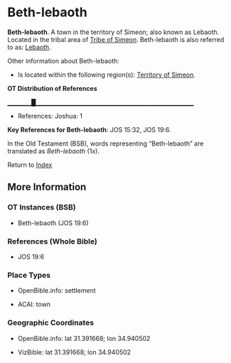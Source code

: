 # Beth-lebaoth
**Beth-lebaoth**. 
A town in the territory of Simeon; also known as Lebaoth. 
Located in the tribal area of [Tribe of Simeon](../../../groups/md/acai/Simeon.md). 
Beth-lebaoth is also referred to as: 
[Lebaoth](Lebaoth.md). 




Other information about Beth-lebaoth:


* Is located within the following region(s): 
[Territory of Simeon](TerritoryOfSimeon.md). 


**OT Distribution of References**

▁▁▁▁▁█▁▁▁▁▁▁▁▁▁▁▁▁▁▁▁▁▁▁▁▁▁▁▁▁▁▁▁▁▁▁▁▁▁
* References: Joshua: 1



**Key References for Beth-lebaoth**: 
JOS 15:32, JOS 19:6. 


In the Old Testament (BSB), words representing “Beth-lebaoth” are translated as 
*Beth-lebaoth* (1x). 




Return to [Index](00-Index.md)

## More Information

### OT Instances (BSB)

* Beth-lebaoth (JOS 19:6)



### References (Whole Bible)

* JOS 19:6


### Place Types

* OpenBible.info: settlement

* ACAI: town



### Geographic Coordinates

* OpenBible.info: lat 31.391668; lon 34.940502

* VizBible: lat 31.391668; lon 34.940502




